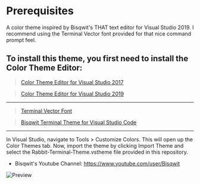 # Prerequisites

A color theme inspired by Bisqwit's THAT text editor for Visual Studio 2019. I recommend using the Terminal Vector font provided for that nice command prompt feel.

To install this theme, you first need to install the Color Theme Editor:
-------
> [Color Theme Editor for Visual Studio 2017](https://marketplace.visualstudio.com/items?itemName=VisualStudioPlatformTeam.VisualStudio2017ColorThemeEditor)

> [Color Theme Editor for Visual Studio 2019](https://marketplace.visualstudio.com/items?itemName=VisualStudioPlatformTeam.VisualStudio2019ColorThemeEditor)
-------
> [Terminal Vector Font](http://www.yohng.com/software/terminalvector.html)

> [Bisqwit Terminal Theme for Visual Studio Code](https://marketplace.visualstudio.com/items?itemName=yegiyan.bisqwit-terminal-theme)
-------
In Visual Studio, navigate to Tools > Customize Colors. This will open up the Color Themes tab. Now, import the theme by clicking Import Theme and select the Rabbit-Terminal-Theme.vstheme file provided in this repository.

* Bisqwit's Youtube Channel: https://www.youtube.com/user/Bisqwit

![Preview](https://i.imgur.com/vtflYkZ.png)
